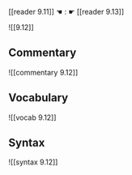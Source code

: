 [[reader 9.11]] ☚ : ☛ [[reader 9.13]]

![[9.12]]

## Commentary

![[commentary 9.12]]

## Vocabulary

![[vocab 9.12]]

## Syntax

![[syntax 9.12]]

